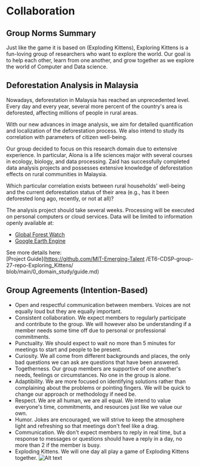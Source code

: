 # Collaboration

## Group Norms Summary

Just like the game it is based on (Exploding Kittens), Exploring Kittens
is a fun-loving group of researchers who want to explore the world.
Our goal is to help each other, learn from one another, and grow together
as we explore the world of Computer and Data science.

## Deforestation Analysis in Malaysia

Nowadays, deforestation in Malaysia has reached an unprecedented level.
Every day and every year, several more percent of the country's
area is deforested, affecting millions of people in rural areas.

With our new advances in image analysis, we aim for detailed quantification and
localization of the deforestation process. We also intend to study
its correlation with parameters of citizen well-being.

Our group decided to focus on this research domain due to extensive experience.
In particular, Alona is a life sciences major with several courses in ecology, biology,
and data processing. Zaid has successfully completed data analysis projects and
possesses extensive knowledge of deforestation effects on rural communities in Malaysia.

Which particular correlation exists between rural households'
well-being and the current deforestation status of their
area (e.g., has it been deforested long ago, recently, or not at all)?

The analysis project should take several weeks. Processing will be executed on personal
computers or cloud services. Data will be limited to information
openly available at:

- [Global Forest Watch](https://www.globalforestwatch.org/)
- [Google Earth Engine](https://earthengine.google.com/)

See more details here:  
[Project Guide](<https://github.com/MIT-Emerging-Talent>
/ET6-CDSP-group-27-repo-Exploring_Kittens/  
blob/main/0_domain_study/guide.md)

## Group Agreements (Intention-Based)

- Open and respectful communication between members. Voices are not equally
loud but they are equally important.
- Consistent collaboration. We expect members to regularly participate and
contribute to the group.
We will however also be understanding if a member
needs some time off due to personal or professional commitments.
- Punctuality. We should expect to wait no more than 5 minutes for meetings
to start and people to be present.
- Curiosity. We all come from different backgrounds and places,
the only bad questions we can ask are questions that have been answered.
- Togetherness. Our group members are supportive of one another's needs, feelings
or circumstances. No one in the group is alone.
- Adaptibility. We are more focused on identifying solutions rather than
complaining about the problems or pointing fingers. We will be quick to change
our approach or methodology if need be.
- Respect. We are all human, we are all equal. We intend to value everyone's
time, commitments, and resources just like we value our own.
- Humor. Jokes are encouraged, we will strive to keep the atmosphere light
and refreshing so that meetings don't feel like a drag.
- Communication. We don't expect members to reply in real time, but
a response to messages or questions should have a reply in a day,
no more than 2 if the member is busy.
- Exploding Kittens. We will one day all play a game of Exploding Kittens
together.
![Alt text](Exploring_Kittens.png)

